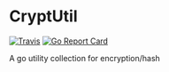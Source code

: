 # CryptUtil

[![Travis](https://travis-ci.org/festum/cryptutil.svg?branch=master)](https://travis-ci.org/festum/cryptutil) [![Go Report Card](https://goreportcard.com/badge/github.com/festum/cryptutil)](https://goreportcard.com/report/github.com/festum/cryptutil)

A go utility collection for encryption/hash
